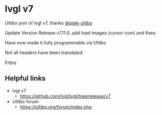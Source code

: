 # lvgl v7
Ultibo port of lvgl v7, thanks [@pjde-ultibo ](https://github.com/pjde-ultibo/littlevgl)

Update Version Release v7.11.0, add load images (cursor icon) and fixes. 

Have now made it fully programmable via Ultibo

Not all headers have been translated.

Enjoy

## Helpful links

 * lvgl v7
	* https://github.com/lvgl/lvgl/tree/release/v7
 * Ultibo forum
	* https://ultibo.org/forum/index.php


